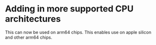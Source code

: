 # Adding in more supported CPU architectures

This can now be used on arm64 chips. This enables use on apple silicon and other arm64 chips.
